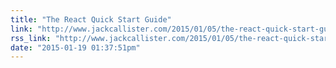 ```yaml
---
title: "The React Quick Start Guide"
link: "http://www.jackcallister.com/2015/01/05/the-react-quick-start-guide.html"
rss_link: "http://www.jackcallister.com/2015/01/05/the-react-quick-start-guide.html"
date: "2015-01-19 01:37:51pm"
---
```

